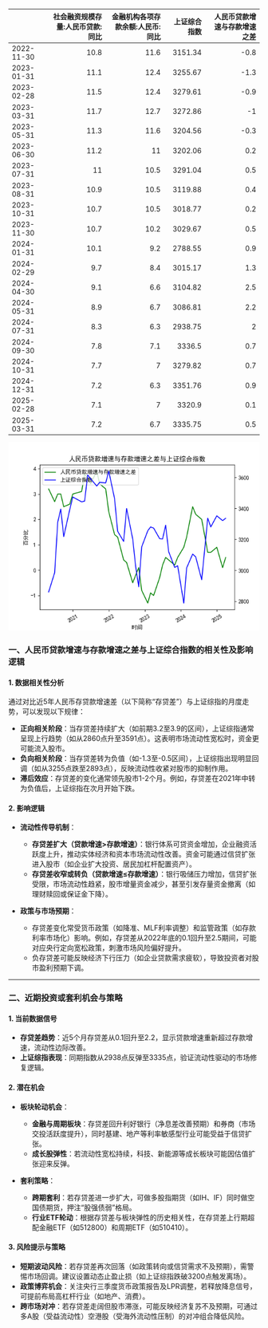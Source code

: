 |            |   社会融资规模存量:人民币贷款:同比 |   金融机构各项存款余额:人民币:同比 |   上证综合指数 |   人民币贷款增速与存款增速之差 |
|:-----------|-----------------------------------:|-----------------------------------:|---------------:|-------------------------------:|
| 2022-11-30 |                               10.8 |                               11.6 |        3151.34 |                           -0.8 |
| 2023-01-31 |                               11.1 |                               12.4 |        3255.67 |                           -1.3 |
| 2023-02-28 |                               11.5 |                               12.4 |        3279.61 |                           -0.9 |
| 2023-03-31 |                               11.7 |                               12.7 |        3272.86 |                           -1   |
| 2023-05-31 |                               11.3 |                               11.6 |        3204.56 |                           -0.3 |
| 2023-06-30 |                               11.2 |                               11   |        3202.06 |                            0.2 |
| 2023-07-31 |                               11   |                               10.5 |        3291.04 |                            0.5 |
| 2023-08-31 |                               10.9 |                               10.5 |        3119.88 |                            0.4 |
| 2023-10-31 |                               10.7 |                               10.5 |        3018.77 |                            0.2 |
| 2023-11-30 |                               10.7 |                               10.2 |        3029.67 |                            0.5 |
| 2024-01-31 |                               10.1 |                                9.2 |        2788.55 |                            0.9 |
| 2024-02-29 |                                9.7 |                                8.4 |        3015.17 |                            1.3 |
| 2024-04-30 |                                9.1 |                                6.6 |        3104.82 |                            2.5 |
| 2024-05-31 |                                8.9 |                                6.7 |        3086.81 |                            2.2 |
| 2024-07-31 |                                8.3 |                                6.3 |        2938.75 |                            2   |
| 2024-09-30 |                                7.8 |                                7.1 |        3336.5  |                            0.7 |
| 2024-10-31 |                                7.7 |                                7   |        3279.82 |                            0.7 |
| 2024-12-31 |                                7.2 |                                6.3 |        3351.76 |                            0.9 |
| 2025-02-28 |                                7.1 |                                7   |        3320.9  |                            0.1 |
| 2025-03-31 |                                7.2 |                                6.7 |        3335.75 |                            0.5 |

![图](2025-04-14_plot.png)



### 一、人民币贷款增速与存款增速之差与上证综合指数的相关性及影响逻辑

#### 1. **数据相关性分析**
通过对比近5年人民币存贷款增速差（以下简称“存贷差”）与上证综指的月度走势，可以发现以下规律：
- **正向相关阶段**：当存贷差持续扩大（如前期3.2至3.9的区间），上证综指通常呈现上行趋势（如从2860点升至3591点）。这表明市场流动性宽松时，资金更可能流入股市。
- **负向相关阶段**：当存贷差转为负值（如-1.3至-0.5区间），上证综指出现明显回调（如从3255点跌至2893点），反映流动性收紧对股市的抑制作用。
- **滞后效应**：存贷差的变化通常领先股市1-2个月。例如，存贷差在2021年中转为负值后，上证综指在次月开始下跌。

#### 2. **影响逻辑**
- **流动性传导机制**：
  - **存贷差扩大（贷款增速>存款增速）**：银行体系可贷资金增加，企业融资活跃度上升，推动实体经济和资本市场流动性改善。资金可能通过信贷扩张进入股市（如企业扩大投资、居民加杠杆配置资产）。
  - **存贷差收窄或转负（贷款增速≤存款增速）**：银行吸储压力增加，信贷扩张受限，市场流动性趋紧，股市增量资金减少，甚至引发存量资金撤离（如理财赎回或保证金下降）。

- **政策与市场预期**：
  - 存贷差变化常受货币政策（如降准、MLF利率调整）和监管政策（如存款利率市场化）影响。例如，存贷差从2022年底的0.1回升至2.5期间，可能对应央行定向宽松政策，刺激市场风险偏好提升。
  - 负存贷差可能反映经济下行压力（如企业贷款需求疲软），导致投资者对股市盈利预期下调。

---

### 二、近期投资或套利机会与策略

#### 1. **当前数据信号**
- **存贷差趋势**：近5个月存贷差从0.1回升至2.2，显示贷款增速重新超过存款增速，流动性边际改善。
- **上证综指表现**：同期指数从2938点反弹至3335点，验证流动性驱动的市场修复逻辑。

#### 2. **潜在机会**
- **板块轮动机会**：
  - **金融与周期板块**：存贷差回升利好银行（净息差改善预期）和券商（市场交投活跃度提升），同时基建、地产等利率敏感型行业可能受益于信贷扩张。
  - **成长股弹性**：若流动性宽松持续，科技、新能源等成长板块可能因估值扩张迎来反弹。

- **套利策略**：
  - **跨期套利**：若存贷差进一步扩大，可做多股指期货（如IH、IF）同时做空国债期货，押注“股强债弱”格局。
  - **行业ETF轮动**：根据存贷差与板块弹性的历史相关性，在存贷差上行期超配金融ETF（如512800）和周期ETF（如510410）。

#### 3. **风险提示与策略**
- **短期波动风险**：若存贷差再次回落（如政策转向或信贷需求不及预期），需警惕市场回调。建议设置动态止盈止损（如上证综指跌破3200点触发离场）。
- **政策博弈机会**：关注央行三季度货币政策报告及LPR调整，若释放降息信号，可提前布局高杠杆行业（如地产、消费）。
- **跨市场对冲**：若存贷差走阔但股市滞涨，可能反映经济复苏不及预期，可通过多A股（受益流动性）空港股（受海外流动性压制）的对冲组合降低风险。